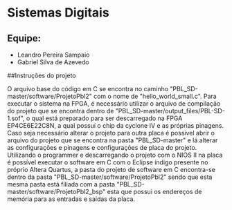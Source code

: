 # Sistemas Digitais

## Equipe:  </br> 
* Leandro Pereira Sampaio </br> 
* Gabriel Silva de Azevedo

##Instruções do projeto 

O arquivo base do código em C se encontra no caminho "PBL_SD-master/software/ProjetoPbl2" com o nome de "hello_world_small.c". Para executar o sistema na FPGA, é necessário utilizar o arquivo de compilação do projeto que se encontra dentro de "PBL_SD-master/output_files/PBL-SD-1.sof", o qual está preparado para ser descarregado na FPGA EP4CE6E22C8N, a qual possuí o chip da cyclone IV e as próprias pinagens. Caso seja necessário alterar o projeto para outra placa é possivel abrir o arquivo do projeto que se encontra na pasta "PBL_SD-master" e lá alterar as configurações e pinagens e configurações de placa do projeto. Utilizando o programmer e descarregando o projeto com o NIOS II na placa é possível executar o software em C com o Eclipse índigo presente no próprio Altera Quartus, a pasta do projeto de software em C encontra-se dentro da pasta "PBL_SD-master/software/ProjetoPbl2" sendo que esta mesma pasta está filiada com a pasta "PBL_SD-master/software/ProjetoPbl2_bsp" esta que possui os endereços de memória para as entradas e saídas da placa.
